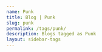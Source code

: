 ```yaml
---
name: Punk
title: Blog | Punk
slug: punk
permalink: /tags/punk/
description: Blogs tagged as Punk
layout: sidebar-tags
---
```

